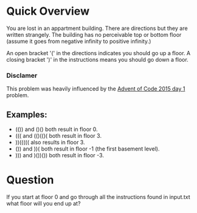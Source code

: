 # Quick Overview

You are lost in an appartment building. There are directions but they are written strangely.
The building has no perceivable top or bottom floor (assume it goes from negative infinity to positive infinity.)

An open bracket '(' in the directions indicates you should go up a floor. A closing bracket ')' in the instructions means you should go down a floor. 

### Disclamer

This problem was heavily influenced by the [Advent of Code 2015 day 1](https://adventofcode.com/2015/day/1) problem. 

## Examples: 

- (()) and ()() both result in floor 0.
- ((( and (()(()( both result in floor 3.
- ))((((( also results in floor 3.
- ()) and ))( both result in floor -1 (the first basement level).
- ))) and )())()) both result in floor -3.

# Question

If you start at floor 0 and go through all the instructions found in input.txt what floor will you end up at? 
